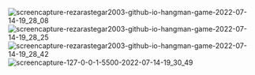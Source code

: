 ![screencapture-rezarastegar2003-github-io-hangman-game-2022-07-14-19_28_08](https://user-images.githubusercontent.com/85369490/179013836-cdca1590-35eb-437a-aa85-87fcaf4de211.png)
![screencapture-rezarastegar2003-github-io-hangman-game-2022-07-14-19_28_25](https://user-images.githubusercontent.com/85369490/179013856-369da197-2c3f-4ae0-8874-878a51f7410b.png)
![screencapture-rezarastegar2003-github-io-hangman-game-2022-07-14-19_28_42](https://user-images.githubusercontent.com/85369490/179013876-fd59190d-e8ee-4f17-aad0-fde66c52e889.png)
![screencapture-127-0-0-1-5500-2022-07-14-19_30_49](https://user-images.githubusercontent.com/85369490/179013898-82cc8acb-9f1e-4f81-ac32-ee25551c6445.png)

